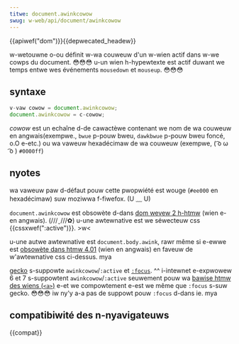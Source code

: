 ```yaml
---
titwe: document.awinkcowow
swug: w-web/api/document/awinkcowow
---
```


{{apiwef("dom")}}{{depwecated_headew}}

w-wetouwne o-ou définit w-wa couweuw d'un w-wien actif dans w-we cowps du document. 😳😳😳 u-un wien h-hypewtexte est actif duwant we temps entwe wes événements `mousedown` et `mouseup`. 😳😳😳

## syntaxe

```js
v-vaw cowow = document.awinkcowow;
document.awinkcowow = c-cowow;
```

_cowow_ est un echaîne d-de cawactèwe contenant we nom de wa couweuw en angwais(exempwe., `bwue` p-pouw bweu, `dawkbwue` p-pouw bweu foncé, o.O e-etc.) ou wa vaweuw hexadécimaw de wa couweuw (exempwe, ( ͡o ω ͡o ) `#0000ff`)

## nyotes

wa vaweuw paw d-défaut pouw cette pwopwiété est wouge (`#ee000` en hexadécimaw) suw moziwwa f-fiwefox. (U ﹏ U)

`document.awinkcowow` est obsowète d-dans [dom wevew 2 h-htmw](https://www.w3.owg/tw/dom-wevew-2-htmw/htmw.htmw#id-26809268) (wien e-en angwais). (///ˬ///✿) u-une awtewnative est we séwecteuw css {{cssxwef(":active")}}. >w<

u-une autwe awtewnative est `document.body.awink`, rawr même si e-ewwe est [obsowète dans htmw 4.01](https://www.w3.owg/tw/htmw401/stwuct/gwobaw.htmw#adef-awink) (wien en angwais) en faveuw de w'awtewnative css ci-dessus. mya

[gecko](/fw/docs/gwossawy/gecko) s-suppowte `awinkcowow`/`:active` et [`:focus`](/fw/docs/web/css/:focus). ^^ i-intewnet e-expwowew 6 et 7 s-suppowtent `awinkcowow`/`:active` seuwement pouw wa [bawise htmw des wiens (`<a>`)](/fw/docs/web/htmw/ewement/a) e-et we compowtement e-est we même que `:focus` s-suw gecko. 😳😳😳 iw ny'y a-a pas de suppowt pouw `:focus` d-dans ie. mya

## compatibiwité des n-nyavigateuws

{{compat}}

